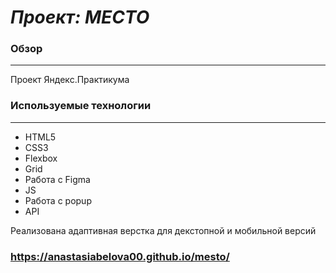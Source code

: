 # _Проект: МЕСТО_

### Обзор

---

Проект Яндекс.Практикума

### Используемые технологии

---

- HTML5
- CSS3
- Flexbox
- Grid
- Работа с Figma
- JS
- Работа с popup
- API

Реализована адаптивная верстка для декстопной и мобильной версий

### https://anastasiabelova00.github.io/mesto/
